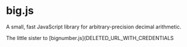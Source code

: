 
# big.js #

A small, fast JavaScript library for arbitrary-precision decimal arithmetic.

The little sister to [bignumber.js](DELETED_URL_WITH_CREDENTIALS
